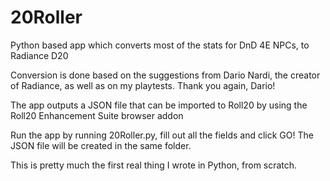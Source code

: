 # 20Roller
Python based app which converts most of the stats for DnD 4E NPCs, to Radiance D20

Conversion is done based on the suggestions from Dario Nardi, the creator of Radiance, as well as on my playtests. Thank you again, Dario!

The app outputs a JSON file that can be imported to Roll20 by using the Roll20 Enhancement Suite browser addon

Run the app by running 20Roller.py, fill out all the fields and click GO! The JSON file will be created in the same folder.

This is pretty much the first real thing I wrote in Python, from scratch.
